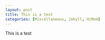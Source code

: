 ```yaml
---
layout: post
title: This is a test
categories: [Miscellaneous, Jekyll, HiMom]
---
```


This is a test

